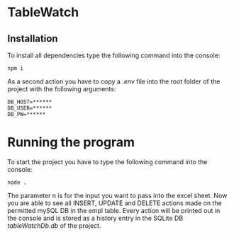 # TableWatch

## Installation
To install all dependencies type the following command into the console:
```
npm i
```
As a second action you have to copy a *.env* file into the root folder of the project with the following arguments:
```
DB_HOST=******
DB_USER=******
DB_PW=******
```
# Running the program
To start the project you have to type the following command into the console:
```
node .
```
The parameter n is for the input you want to pass into the excel sheet.
Now you are able to see all INSERT, UPDATE and DELETE actions made on the permitted mySQL DB in the empl table. Every action will be printed out in the console and is stored as a history entry in the SQLite DB *tableWatchDb.db* of the project.
